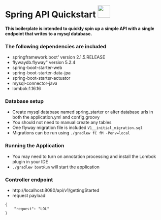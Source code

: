 # Spring API Quickstart <img src="https://cdn.auth0.com/blog/logos/spring-boot.png" width="40" height="40">

#### This boilerplate is intended to quickly spin up a simple API with a single endpoint that writes to a mysql database.


### The following dependencies are included
* springframework.boot' version 2.1.5.RELEASE
* flywaydb.flyway" version 5.2.4
* spring-boot-starter-web
* spring-boot-starter-data-jpa
* spring-boot-starter-actuator
* mysql-connector-java
* lombok:1.16.16

### Database setup
* Create mysql database named spring_starter or alter database urls in both the application.yml and config.groovy 
* You should not need to manual create any tables
* One flyway migration file is included ```V1__initial_migration.sql```
* Migrations can be run using ```./gradlew fC fM -Penv=local```

### Running the Application
* You may need to turn on annotation processing and install the Lombok plugin in your IDE
* ```./gradlew bootRun``` will start the application

### Controller endpoint 
* http://localhost:8080/api/v1/gettingStarted
* request payload
```
{
	"request": "LOL"
} 
```

